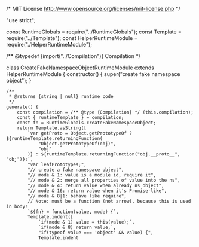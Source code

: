 /*
	MIT License http://www.opensource.org/licenses/mit-license.php
*/

"use strict";

const RuntimeGlobals = require("../RuntimeGlobals");
const Template = require("../Template");
const HelperRuntimeModule = require("./HelperRuntimeModule");

/** @typedef {import("../Compilation")} Compilation */

class CreateFakeNamespaceObjectRuntimeModule extends HelperRuntimeModule {
	constructor() {
		super("create fake namespace object");
	}

	/**
	 * @returns {string | null} runtime code
	 */
	generate() {
		const compilation = /** @type {Compilation} */ (this.compilation);
		const { runtimeTemplate } = compilation;
		const fn = RuntimeGlobals.createFakeNamespaceObject;
		return Template.asString([
			`var getProto = Object.getPrototypeOf ? ${runtimeTemplate.returningFunction(
				"Object.getPrototypeOf(obj)",
				"obj"
			)} : ${runtimeTemplate.returningFunction("obj.__proto__", "obj")};`,
			"var leafPrototypes;",
			"// create a fake namespace object",
			"// mode & 1: value is a module id, require it",
			"// mode & 2: merge all properties of value into the ns",
			"// mode & 4: return value when already ns object",
			"// mode & 16: return value when it's Promise-like",
			"// mode & 8|1: behave like require",
			// Note: must be a function (not arrow), because this is used in body!
			`${fn} = function(value, mode) {`,
			Template.indent([
				`if(mode & 1) value = this(value);`,
				`if(mode & 8) return value;`,
				"if(typeof value === 'object' && value) {",
				Template.indent